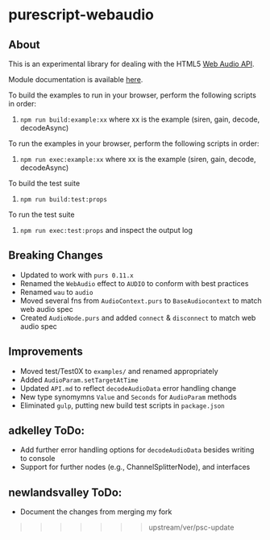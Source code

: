 # purescript-webaudio

## About

This is an experimental library for dealing with the HTML5 [Web Audio
API](https://dvcs.w3.org/hg/audio/raw-file/tip/webaudio/specification.html).

Module documentation is available [here](API.md).


To build the examples to run in your browser, perform the following scripts in order:
1. `npm run build:example:xx` where xx is the example (siren, gain, decode, decodeAsync)

To run the examples in your browser, perform the following scripts in order:
1. `npm run exec:example:xx` where xx is the example (siren, gain, decode, decodeAsync)

To build the test suite
1. `npm run build:test:props`

To run the test suite
1. `npm run exec:test:props` and inspect the output log


## Breaking Changes
* Updated to work with `purs 0.11.x`
* Renamed the `WebAudio` effect to `AUDIO` to conform with best practices
* Renamed `wau` to `audio`
* Moved several fns from `AudioContext.purs` to `BaseAudiocontext` to match web audio spec
* Created `AudioNode.purs` and added `connect` & `disconnect` to match web audio spec

## Improvements
* Moved test/Test0X to `examples/` and renamed appropriately
* Added `AudioParam.setTargetAtTime`
* Updated `API.md` to reflect `decodeAudioData` error handling change
* New type synomymns `Value` and `Seconds` for `AudioParam` methods
* Eliminated `gulp`, putting new build test scripts in `package.json`

## adkelley ToDo:
* Add further error handling options for `decodeAudioData` besides writing to console
* Support for further nodes (e.g., ChannelSplitterNode), and interfaces

## newlandsvalley ToDo:
* Document the changes from merging my fork


>>>>>>> upstream/ver/psc-update
